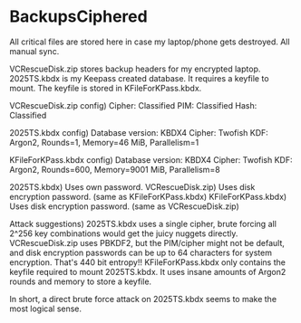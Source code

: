 # BackupsCiphered
All critical files are stored here in case my laptop/phone gets destroyed. All manual sync.

VCRescueDisk.zip stores backup headers for my encrypted laptop.
2025TS.kbdx is my Keepass created database. It requires a keyfile to mount.
The keyfile is stored in KFileForKPass.kbdx.

VCRescueDisk.zip config)
Cipher: Classified
PIM: Classified
Hash: Classified

2025TS.kbdx config)
Database version: KBDX4
Cipher: Twofish
KDF: Argon2, Rounds=1, Memory=46 MiB, Parallelism=1

KFileForKPass.kbdx config)
Database version: KBDX4
Cipher: Twofish
KDF: Argon2, Rounds=600, Memory=9001 MiB, Parallelism=8

2025TS.kbdx) Uses own password.
VCRescueDisk.zip) Uses disk encryption password. (same as KFileForKPass.kbdx)
KFileForKPass.kbdx) Uses disk encryption password. (same as VCRescueDisk.zip)

Attack suggestions)
2025TS.kbdx uses a single cipher, brute forcing all 2^256 key combinations would get the juicy nuggets directly.
VCRescueDisk.zip uses PBKDF2, but the PIM/cipher might not be default, and disk encryption passwords can be up to 64 characters for system encryption. That's 440 bit entropy!!
KFileForKPass.kbdx only contains the keyfile required to mount 2025TS.kbdx. It uses insane amounts of Argon2 rounds and memory to store a keyfile.

In short, a direct brute force attack on 2025TS.kbdx seems to make the most logical sense.
